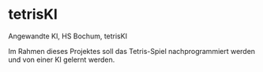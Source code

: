 # tetrisKI
Angewandte KI, HS Bochum, tetrisKI

Im Rahmen dieses Projektes soll das Tetris-Spiel nachprogrammiert werden und von einer KI gelernt werden.
